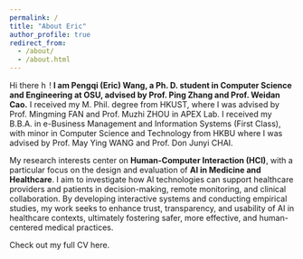 ```yaml
---
permalink: /
title: "About Eric"
author_profile: true
redirect_from: 
  - /about/
  - /about.html
---
```



Hi there <img src='https://github-production-user-asset-6210df.s3.amazonaws.com/24524555/238178097-766d336d-b87d-44ba-807c-c51de2bc6b4d.gif' alt='hello' style='width: auto; height: 1em;'>! **I am Pengqi (Eric) Wang, a Ph. D. student in Computer Science and Engineering at OSU, advised by <a href="https://www.pingzhang.net/index.html" style="text-decoration: none;">Prof. Ping Zhang</a> and <a href="https://medicine.osu.edu/find-faculty/non-clinical/biomedical-informatics/weidan-cao" style="text-decoration: none;">Prof. Weidan Cao</a>.** I received my M. Phil. degree from HKUST, where I was advised by <a href="https://www.mingmingfan.com/" style="text-decoration: none;">Prof. Mingming FAN</a> and <a href="https://sosc.hkust.edu.hk/people/muzhi-zhou" style="text-decoration: none;">Prof. Muzhi ZHOU</a> in <a href="https://www.mingmingfan.com/lab/" style="text-decoration: none;">APEX Lab</a>. I received my B.B.A. in e-Business Management and Information Systems (First Class), with minor in Computer Science and Technology from HKBU where I was advised by <a href="https://staff.uic.edu.cn/ywang/en" style="text-decoration: none;">Prof. May Ying WANG</a> and <a href="https://sites.google.com/view/chaijunyi/home" style="text-decoration: none;">Prof. Don Junyi CHAI</a>. 

<!-- My research interests are designing interactive systems and empirically exploring user interactions in **Human-AI Collaboration**, **Educational Technology**, and **E-Business**. I aim to bridge the gap between users and AI technologies by developing AI-powered tools that enhance learning experiences, facilitate effective collaboration, and improve user engagement on digital platforms, with the goal of fostering trust, accessibility, and efficiency in human-computer interactions. -->

My research interests center on **Human-Computer Interaction (HCI)**, with a particular focus on the design and evaluation of **AI in Medicine and Healthcare**. I aim to investigate how AI technologies can support healthcare providers and patients in decision-making, remote monitoring, and clinical collaboration. By developing interactive systems and conducting empirical studies, my work seeks to enhance trust, transparency, and usability of AI in healthcare contexts, ultimately fostering safer, more effective, and human-centered medical practices.

<!-- Check out my selected publications [here](https://ericwangpq.github.io/publications/).  -->
Check out my full CV <a href="/cv/" style="text-decoration: none;">here</a>.


